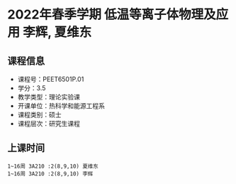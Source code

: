 # 2022年春季学期 低温等离子体物理及应用 李辉, 夏维东






## 课程信息

- 课程号：PEET6501P.01
- 学分：3.5
- 教学类型：理论实验课
- 开课单位：热科学和能源工程系
- 课程类别：硕士
- 课程层次：研究生课程

## 上课时间

```
1~16周 3A210 :2(8,9,10) 夏维东
1~16周 3A210 :2(8,9,10) 李辉
```

